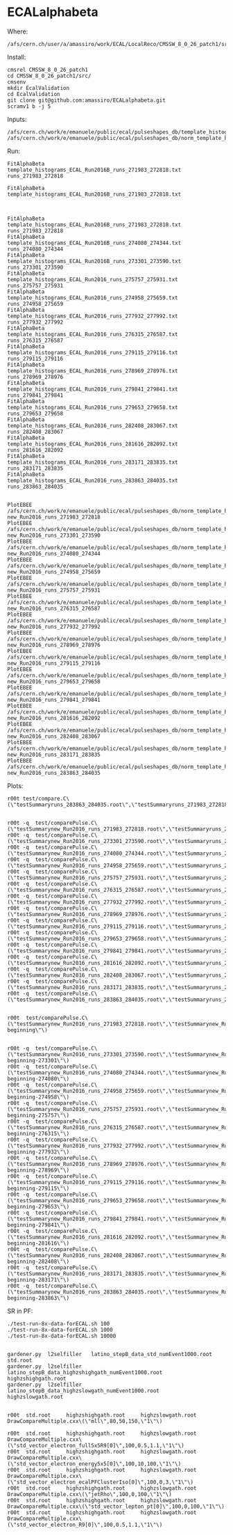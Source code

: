 # ECALalphabeta


Where:

    /afs/cern.ch/user/a/amassiro/work/ECAL/LocalReco/CMSSW_8_0_26_patch1/src/EcalValidation/ECALalphabeta
    
    
Install:

    cmsrel CMSSW_8_0_26_patch1
    cd CMSSW_8_0_26_patch1/src/
    cmsenv
    mkdir EcalValidation
    cd EcalValidation
    git clone git@github.com:amassiro/ECALalphabeta.git
    scramv1 b -j 5
    
    
Inputs:

    /afs/cern.ch/work/e/emanuele/public/ecal/pulseshapes_db/template_histograms_ECAL_Run2016*
    /afs/cern.ch/work/e/emanuele/public/ecal/pulseshapes_db/norm_template_histograms_ECAL_Run2016_runs_2*
    
    
Run:

    FitAlphaBeta     template_histograms_ECAL_Run2016B_runs_271983_272818.txt        runs_271983_272818

    FitAlphaBeta     template_histograms_ECAL_Run2016B_runs_271983_272818.txt       


    
    FitAlphaBeta      template_histograms_ECAL_Run2016B_runs_271983_272818.txt         runs_271983_272818
    FitAlphaBeta      template_histograms_ECAL_Run2016B_runs_274080_274344.txt         runs_274080_274344
    FitAlphaBeta      template_histograms_ECAL_Run2016B_runs_273301_273590.txt         runs_273301_273590
    FitAlphaBeta      template_histograms_ECAL_Run2016_runs_275757_275931.txt          runs_275757_275931
    FitAlphaBeta      template_histograms_ECAL_Run2016_runs_274958_275659.txt          runs_274958_275659
    FitAlphaBeta      template_histograms_ECAL_Run2016_runs_277932_277992.txt          runs_277932_277992
    FitAlphaBeta      template_histograms_ECAL_Run2016_runs_276315_276587.txt          runs_276315_276587
    FitAlphaBeta      template_histograms_ECAL_Run2016_runs_279115_279116.txt          runs_279115_279116
    FitAlphaBeta      template_histograms_ECAL_Run2016_runs_278969_278976.txt          runs_278969_278976
    FitAlphaBeta      template_histograms_ECAL_Run2016_runs_279841_279841.txt          runs_279841_279841
    FitAlphaBeta      template_histograms_ECAL_Run2016_runs_279653_279658.txt          runs_279653_279658
    FitAlphaBeta      template_histograms_ECAL_Run2016_runs_282408_283067.txt          runs_282408_283067
    FitAlphaBeta      template_histograms_ECAL_Run2016_runs_281616_282092.txt          runs_281616_282092
    FitAlphaBeta      template_histograms_ECAL_Run2016_runs_283171_283835.txt          runs_283171_283835
    FitAlphaBeta      template_histograms_ECAL_Run2016_runs_283863_284035.txt          runs_283863_284035

    
    PlotEBEE         /afs/cern.ch/work/e/emanuele/public/ecal/pulseshapes_db/norm_template_histograms_ECAL_Run2016_runs_271983_272818.txt               new_Run2016_runs_271983_272818
    PlotEBEE         /afs/cern.ch/work/e/emanuele/public/ecal/pulseshapes_db/norm_template_histograms_ECAL_Run2016_runs_273301_273590.txt               new_Run2016_runs_273301_273590
    PlotEBEE         /afs/cern.ch/work/e/emanuele/public/ecal/pulseshapes_db/norm_template_histograms_ECAL_Run2016_runs_274080_274344.txt               new_Run2016_runs_274080_274344
    PlotEBEE         /afs/cern.ch/work/e/emanuele/public/ecal/pulseshapes_db/norm_template_histograms_ECAL_Run2016_runs_274958_275659.txt               new_Run2016_runs_274958_275659
    PlotEBEE         /afs/cern.ch/work/e/emanuele/public/ecal/pulseshapes_db/norm_template_histograms_ECAL_Run2016_runs_275757_275931.txt               new_Run2016_runs_275757_275931
    PlotEBEE         /afs/cern.ch/work/e/emanuele/public/ecal/pulseshapes_db/norm_template_histograms_ECAL_Run2016_runs_276315_276587.txt               new_Run2016_runs_276315_276587
    PlotEBEE         /afs/cern.ch/work/e/emanuele/public/ecal/pulseshapes_db/norm_template_histograms_ECAL_Run2016_runs_277932_277992.txt               new_Run2016_runs_277932_277992
    PlotEBEE         /afs/cern.ch/work/e/emanuele/public/ecal/pulseshapes_db/norm_template_histograms_ECAL_Run2016_runs_278969_278976.txt               new_Run2016_runs_278969_278976
    PlotEBEE         /afs/cern.ch/work/e/emanuele/public/ecal/pulseshapes_db/norm_template_histograms_ECAL_Run2016_runs_279115_279116.txt               new_Run2016_runs_279115_279116
    PlotEBEE         /afs/cern.ch/work/e/emanuele/public/ecal/pulseshapes_db/norm_template_histograms_ECAL_Run2016_runs_279653_279658.txt               new_Run2016_runs_279653_279658
    PlotEBEE         /afs/cern.ch/work/e/emanuele/public/ecal/pulseshapes_db/norm_template_histograms_ECAL_Run2016_runs_279841_279841.txt               new_Run2016_runs_279841_279841
    PlotEBEE         /afs/cern.ch/work/e/emanuele/public/ecal/pulseshapes_db/norm_template_histograms_ECAL_Run2016_runs_281616_282092.txt               new_Run2016_runs_281616_282092
    PlotEBEE         /afs/cern.ch/work/e/emanuele/public/ecal/pulseshapes_db/norm_template_histograms_ECAL_Run2016_runs_282408_283067.txt               new_Run2016_runs_282408_283067
    PlotEBEE         /afs/cern.ch/work/e/emanuele/public/ecal/pulseshapes_db/norm_template_histograms_ECAL_Run2016_runs_283171_283835.txt               new_Run2016_runs_283171_283835
    PlotEBEE         /afs/cern.ch/work/e/emanuele/public/ecal/pulseshapes_db/norm_template_histograms_ECAL_Run2016_runs_283863_284035.txt               new_Run2016_runs_283863_284035



Plots:

    r00t test/compare.C\(\"testSummaryruns_283863_284035.root\",\"testSummaryruns_271983_272818.root\"\)

    
    r00t -q  test/comparePulse.C\(\"testSummarynew_Run2016_runs_271983_272818.root\",\"testSummaryruns_271983_272818.root\",\"271983_272818\"\)
    r00t -q  test/comparePulse.C\(\"testSummarynew_Run2016_runs_273301_273590.root\",\"testSummaryruns_273301_273590.root\",\"273301_273590\"\)
    r00t -q  test/comparePulse.C\(\"testSummarynew_Run2016_runs_274080_274344.root\",\"testSummaryruns_274080_274344.root\",\"274080_274344\"\)
    r00t -q  test/comparePulse.C\(\"testSummarynew_Run2016_runs_274958_275659.root\",\"testSummaryruns_274958_275659.root\",\"274958_275659\"\)
    r00t -q  test/comparePulse.C\(\"testSummarynew_Run2016_runs_275757_275931.root\",\"testSummaryruns_275757_275931.root\",\"275757_275931\"\)
    r00t -q  test/comparePulse.C\(\"testSummarynew_Run2016_runs_276315_276587.root\",\"testSummaryruns_276315_276587.root\",\"276315_276587\"\)
    r00t -q  test/comparePulse.C\(\"testSummarynew_Run2016_runs_277932_277992.root\",\"testSummaryruns_277932_277992.root\",\"277932_277992\"\)
    r00t -q  test/comparePulse.C\(\"testSummarynew_Run2016_runs_278969_278976.root\",\"testSummaryruns_278969_278976.root\",\"278969_278976\"\)
    r00t -q  test/comparePulse.C\(\"testSummarynew_Run2016_runs_279115_279116.root\",\"testSummaryruns_279115_279116.root\",\"279115_279116\"\)
    r00t -q  test/comparePulse.C\(\"testSummarynew_Run2016_runs_279653_279658.root\",\"testSummaryruns_279653_279658.root\",\"279653_279658\"\)
    r00t -q  test/comparePulse.C\(\"testSummarynew_Run2016_runs_279841_279841.root\",\"testSummaryruns_279841_279841.root\",\"279841_279841\"\)
    r00t -q  test/comparePulse.C\(\"testSummarynew_Run2016_runs_281616_282092.root\",\"testSummaryruns_281616_282092.root\",\"281616_282092\"\)
    r00t -q  test/comparePulse.C\(\"testSummarynew_Run2016_runs_282408_283067.root\",\"testSummaryruns_282408_283067.root\",\"282408_283067\"\)
    r00t -q  test/comparePulse.C\(\"testSummarynew_Run2016_runs_283171_283835.root\",\"testSummaryruns_283171_283835.root\",\"283171_283835\"\)
    r00t -q  test/comparePulse.C\(\"testSummarynew_Run2016_runs_283863_284035.root\",\"testSummaryruns_283863_284035.root\",\"283863_284035\"\)
    
    
    r00t  test/comparePulse.C\(\"testSummarynew_Run2016_runs_271983_272818.root\",\"testSummarynew_Run2016_runs_283863_284035.root\",\"end-beginning\"\)
    
    
    r00t -q  test/comparePulse.C\(\"testSummarynew_Run2016_runs_273301_273590.root\",\"testSummarynew_Run2016_runs_283863_284035.root\",\"end-beginning-273301\"\)
    r00t -q  test/comparePulse.C\(\"testSummarynew_Run2016_runs_274080_274344.root\",\"testSummarynew_Run2016_runs_283863_284035.root\",\"end-beginning-274080\"\)
    r00t -q  test/comparePulse.C\(\"testSummarynew_Run2016_runs_274958_275659.root\",\"testSummarynew_Run2016_runs_283863_284035.root\",\"end-beginning-274958\"\)
    r00t -q  test/comparePulse.C\(\"testSummarynew_Run2016_runs_275757_275931.root\",\"testSummarynew_Run2016_runs_283863_284035.root\",\"end-beginning-275757\"\)
    r00t -q  test/comparePulse.C\(\"testSummarynew_Run2016_runs_276315_276587.root\",\"testSummarynew_Run2016_runs_283863_284035.root\",\"end-beginning-276315\"\)
    r00t -q  test/comparePulse.C\(\"testSummarynew_Run2016_runs_277932_277992.root\",\"testSummarynew_Run2016_runs_283863_284035.root\",\"end-beginning-277932\"\)
    r00t -q  test/comparePulse.C\(\"testSummarynew_Run2016_runs_278969_278976.root\",\"testSummarynew_Run2016_runs_283863_284035.root\",\"end-beginning-278969\"\)
    r00t -q  test/comparePulse.C\(\"testSummarynew_Run2016_runs_279115_279116.root\",\"testSummarynew_Run2016_runs_283863_284035.root\",\"end-beginning-279115\"\)
    r00t -q  test/comparePulse.C\(\"testSummarynew_Run2016_runs_279653_279658.root\",\"testSummarynew_Run2016_runs_283863_284035.root\",\"end-beginning-279653\"\)
    r00t -q  test/comparePulse.C\(\"testSummarynew_Run2016_runs_279841_279841.root\",\"testSummarynew_Run2016_runs_283863_284035.root\",\"end-beginning-279841\"\)
    r00t -q  test/comparePulse.C\(\"testSummarynew_Run2016_runs_281616_282092.root\",\"testSummarynew_Run2016_runs_283863_284035.root\",\"end-beginning-281616\"\)
    r00t -q  test/comparePulse.C\(\"testSummarynew_Run2016_runs_282408_283067.root\",\"testSummarynew_Run2016_runs_283863_284035.root\",\"end-beginning-282408\"\)
    r00t -q  test/comparePulse.C\(\"testSummarynew_Run2016_runs_283171_283835.root\",\"testSummarynew_Run2016_runs_283863_284035.root\",\"end-beginning-283171\"\)
    r00t -q  test/comparePulse.C\(\"testSummarynew_Run2016_runs_283863_284035.root\",\"testSummarynew_Run2016_runs_283863_284035.root\",\"end-beginning-283863\"\)
                                                             
    
    
    
    
SR in PF:
    
    
    ./test-run-8x-data-forECAL.sh 100
    ./test-run-8x-data-forECAL.sh 1000
    ./test-run-8x-data-forECAL.sh 10000
    
    
    gardener.py  l2selfiller   latino_stepB_data_std_numEvent1000.root    std.root
    gardener.py  l2selfiller   latino_stepB_data_highzshighgath_numEvent1000.root    highzshighgath.root
    gardener.py  l2selfiller   latino_stepB_data_highzslowgath_numEvent1000.root     highzslowgath.root
    
    
    r00t  std.root     highzshighgath.root     highzslowgath.root   DrawCompareMultiple.cxx\(\"mll\",80,50,150,\"1\"\)
    
    r00t  std.root     highzshighgath.root     highzslowgath.root   DrawCompareMultiple.cxx\(\"std_vector_electron_full5x5R9[0]\",100,0.5,1.1,\"1\"\)
    r00t  std.root     highzshighgath.root     highzslowgath.root   DrawCompareMultiple.cxx\(\"std_vector_electron_energy5x5[0]\",100,10,100,\"1\"\)
    r00t  std.root     highzshighgath.root     highzslowgath.root   DrawCompareMultiple.cxx\(\"std_vector_electron_ecalPFClusterIso[0]\",100,0,3,\"1\"\)
    r00t  std.root     highzshighgath.root     highzslowgath.root   DrawCompareMultiple.cxx\(\"jetRho\",100,0,100,\"1\"\)
    r00t  std.root     highzshighgath.root     highzslowgath.root   DrawCompareMultiple.cxx\(\"std_vector_lepton_pt[0]\",100,0,100,\"1\"\)
    r00t  std.root     highzshighgath.root     highzslowgath.root   DrawCompareMultiple.cxx\(\"std_vector_electron_R9[0]\",100,0.5,1.1,\"1\"\)

    
    
    
    
    
    
    
    
    
    
